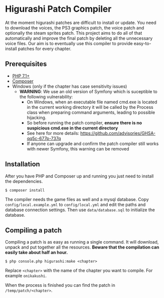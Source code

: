 # Higurashi Patch Compiler

At the moment higurashi patches are difficult to install or update. You need to download the voices, the PS3 graphics patch, the voice patch and optionally the steam sprites patch. This project aims to do all of that automatically and improve the final patch by deleting all the unnecessary voice files. Our aim is to eventually use this compiler to provide easy-to-install patches for every chapter.

## Prerequisites

- [PHP 7.1+](http://php.net/)
- [Composer](https://getcomposer.org/)
- Windows (only if the chapter has case sensitivity issues)
    - **WARNING**: We use an old version of Symfony which is suceptible to the following vulnerability:
      - On Windows, when an executable file named cmd.exe is located in the current working directory it will be called by the Process class when preparing command arguments, leading to possible hijacking.
      - So before running the patch compiler, **ensure there is no suspicious cmd.exe in the current directory**
      - See here for more details: https://github.com/advisories/GHSA-qq5c-677p-737q
      - If anyone can upgrade and confirm the patch compiler still works with newer Symfony, this warning can be removed

## Installation

After you have PHP and Composer up and running you just need to install the dependencies.

```
$ composer install
```

The compiler needs the game files as well and a mysql database. Copy `config/local.example.yml` to `config/local.yml` and edit the paths and database connection settings. Then use `data/database.sql` to initialize the database.

## Compiling a patch

Compiling a patch is as easy as running a single command. It will download, unpack and put together all the resources. **Beware that the compilation can easily take about half an hour.**

```
$ php console.php higurashi:make <chapter>
```

Replace `<chapter>` with the name of the chapter you want to compile. For example `onikakushi`.

When the process is finished you can find the patch in `/temp/patch/<chapter>`.
